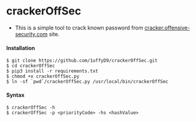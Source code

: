 # crackerOffSec

* This is a simple tool to crack known password from [cracker.offensive-security.com](http://cracker.offensive-security.com/index.php) site.

#### Installation
```
$ git clone https://github.com/1uffyD9/crackerOffSec.git
$ cd crackerOffSec
$ pip3 install -r requirements.txt
$ chmod +x crackerOffSec.py
$ ln -sf `pwd`/crackerOffSec.py /usr/local/bin/crackerOffSec
```

#### Syntax
```
$ crackerOffSec -h 
$ crackerOffSec -p <priorityCode> -hs <hashValue>
```
